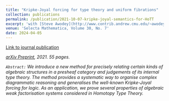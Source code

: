 ```yaml
---
title: "Kripke-Joyal forcing for type theory and uniform fibrations"
collection: publications
permalink: /publication/2021-10-07-kripke-joyal-semantics-for-HoTT
excerpt: 'with [Steve Awodey](http://www.contrib.andrew.cmu.edu/~awodey/) and [Nicola Gambino](http://www1.maths.leeds.ac.uk/~pmtng/)'
venue: 'Selecta Mathematica, Volume 30, No. 7'
date: 2024-04-05
---
```


<!-- &quot;Kripke-Joyal forcing for type theory and uniform fibrations&quot;,  -->
<!-- written with S. Awodey and N.Gambino  -->

<!-- <i>Selecta Mathematica - New Series, to appear.</i> -->

[Link to journal publication](https://link.springer.com/article/10.1007/s00029-024-00962-2)

<i class="fa fa-file-pdf-o" aria-hidden="true"> [arXiv Preprint](https://arxiv.org/pdf/2110.14576.pdf), 2021. 55 pages.

`Abstract:` We introduce a new method for precisely relating certain kinds of algebraic structures in a presheaf category and judgements of its internal type theory. The method provides a systematic way to organise complex diagrammatic reasoning and generalises the well-known Kripke-Joyal forcing for logic. As an application, we prove several properties of algebraic weak factorisation systems considered in Homotopy Type Theory.



